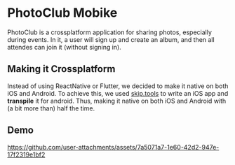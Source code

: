 # PhotoClub Mobike
PhotoClub is a crossplatform application for sharing photos, especially during events. In it, a user will sign up and create an album, and then all attendes can join it (without signing in).

## Making it Crossplatform
Instead of using ReactNative or Flutter, we decided to make it native on both iOS and Android. To achieve this, we used [skip.tools](https://skip.tools) to write an iOS app and **transpile** it for android. Thus, making it native on both iOS and Android with (a bit more than) half the time.

## Demo
https://github.com/user-attachments/assets/7a5071a7-1e60-42d2-947e-17f2319e1bf2

